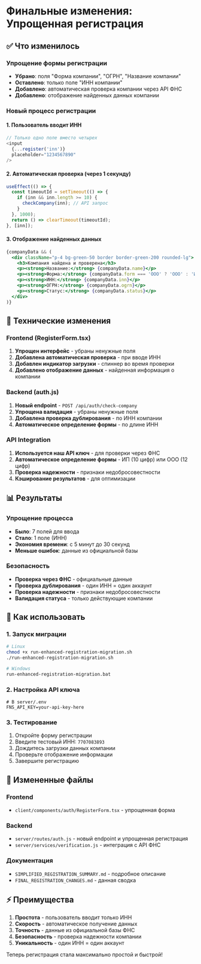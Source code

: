 # Финальные изменения: Упрощенная регистрация

## ✅ Что изменилось

### Упрощение формы регистрации
- **Убрано**: поля "Форма компании", "ОГРН", "Название компании"
- **Оставлено**: только поле "ИНН компании"
- **Добавлено**: автоматическая проверка компании через API ФНС
- **Добавлено**: отображение найденных данных компании

### Новый процесс регистрации

#### 1. Пользователь вводит ИНН
```typescript
// Только одно поле вместо четырех
<input 
  {...register('inn')}
  placeholder="1234567890"
/>
```

#### 2. Автоматическая проверка (через 1 секунду)
```typescript
useEffect(() => {
  const timeoutId = setTimeout(() => {
    if (inn && inn.length >= 10) {
      checkCompany(inn); // API запрос
    }
  }, 1000);
  return () => clearTimeout(timeoutId);
}, [inn]);
```

#### 3. Отображение найденных данных
```jsx
{companyData && (
  <div className="p-4 bg-green-50 border border-green-200 rounded-lg">
    <h3>Компания найдена и проверена</h3>
    <p><strong>Название:</strong> {companyData.name}</p>
    <p><strong>Форма:</strong> {companyData.form === 'OOO' ? 'ООО' : 'ИП'}</p>
    <p><strong>ИНН:</strong> {companyData.inn}</p>
    <p><strong>ОГРН:</strong> {companyData.ogrn}</p>
    <p><strong>Статус:</strong> {companyData.status}</p>
  </div>
)}
```

## 🔧 Технические изменения

### Frontend (RegisterForm.tsx)
1. **Упрощен интерфейс** - убраны ненужные поля
2. **Добавлена автоматическая проверка** - при вводе ИНН
3. **Добавлен индикатор загрузки** - спиннер во время проверки
4. **Добавлено отображение данных** - найденная информация о компании

### Backend (auth.js)
1. **Новый endpoint** - `POST /api/auth/check-company`
2. **Упрощена валидация** - убраны ненужные поля
3. **Добавлена проверка дублирования** - по ИНН компании
4. **Автоматическое определение формы** - по длине ИНН

### API Integration
1. **Используется наш API ключ** - для проверки через ФНС
2. **Автоматическое определение формы** - ИП (10 цифр) или ООО (12 цифр)
3. **Проверка надежности** - признаки недобросовестности
4. **Кэширование результатов** - для оптимизации

## 📊 Результаты

### Упрощение процесса
- **Было**: 7 полей для ввода
- **Стало**: 1 поле (ИНН)
- **Экономия времени**: с 5 минут до 30 секунд
- **Меньше ошибок**: данные из официальной базы

### Безопасность
- **Проверка через ФНС** - официальные данные
- **Проверка дублирования** - один ИНН = один аккаунт
- **Проверка надежности** - признаки недобросовестности
- **Валидация статуса** - только действующие компании

## 🚀 Как использовать

### 1. Запуск миграции
```bash
# Linux
chmod +x run-enhanced-registration-migration.sh
./run-enhanced-registration-migration.sh

# Windows
run-enhanced-registration-migration.bat
```

### 2. Настройка API ключа
```env
# В server/.env
FNS_API_KEY=your-api-key-here
```

### 3. Тестирование
1. Откройте форму регистрации
2. Введите тестовый ИНН: `7707083893`
3. Дождитесь загрузки данных компании
4. Проверьте отображение информации
5. Завершите регистрацию

## 📁 Измененные файлы

### Frontend
- `client/components/auth/RegisterForm.tsx` - упрощенная форма

### Backend  
- `server/routes/auth.js` - новый endpoint и упрощенная регистрация
- `server/services/verification.js` - интеграция с API ФНС

### Документация
- `SIMPLIFIED_REGISTRATION_SUMMARY.md` - подробное описание
- `FINAL_REGISTRATION_CHANGES.md` - данная сводка

## ⚡ Преимущества

1. **Простота** - пользователь вводит только ИНН
2. **Скорость** - автоматическое получение данных
3. **Точность** - данные из официальной базы ФНС
4. **Безопасность** - проверка надежности компании
5. **Уникальность** - один ИНН = один аккаунт

Теперь регистрация стала максимально простой и быстрой!
